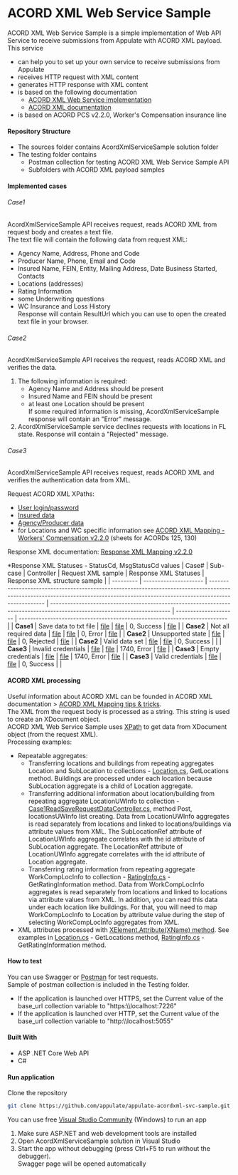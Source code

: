 # ACORD XML Web Service Sample
ACORD XML Web Service Sample is a simple implementation of Web API Service to receive submissions from Appulate with ACORD XML payload.  
This service
* can help you to set up your own service to receive submissions from Appulate
* receives HTTP request with XML content
* generates HTTP response with XML content
* is based on the following documentation
  * [ACORD XML Web Service implementation](https://docs.google.com/document/d/1OsiX_q3pDfWtQ_b40LFgxgm_24EbNn_Pmd5Swh_yX5Y)
  * [ACORD XML documentation](https://docs.google.com/document/d/19TOWxipRPxCP-kW3ZCbXAuSKPUPU70dsRNrFJ-LzwVI)
* is based on ACORD PCS v2.2.0, Worker's Compensation insurance line

#### Repository Structure
* The sources folder contains AcordXmlServiceSample solution folder
* The testing folder contains
  * Postman collection for testing ACORD XML Web Service Sample API
  * Subfolders with ACORD XML payload samples

#### Implemented cases
###### Case1
AcordXmlServiceSample API receives request, reads ACORD XML from request body and creates a text file.  
The text file will contain the following data from request XML:
* Agency Name, Address, Phone and Code
* Producer Name, Phone, Email and Code
* Insured Name, FEIN, Entity, Mailing Address, Date Business Started, Contacts
* Locations (addresses)
* Rating Information
* some Underwriting questions
* WC Insurance and Loss History  
Response will contain ResultUrl which you can use to open the created text file in your browser.

###### Case2
AcordXmlServiceSample API receives the request, reads ACORD XML and verifies the data.
1. The following information is required:
    * Agency Name and Address should be present
    * Insured Name and FEIN should be present
    * at least one Location should be present  
If some required information is missing, AcordXmlServiceSample response will contain an "Error" message. 
2. AcordXmlServiceSample service declines requests with locations in FL state. Response will contain a "Rejected" message.

###### Case3
AcordXmlServiceSample API receives request, reads ACORD XML and verifies the authentication data from XML.

Request ACORD XML XPaths:
* [User login/password](https://docs.google.com/spreadsheets/d/1TPe8oWDJKzcxYNGYiW_pALYlnM9EHWLWthiStBzAh_g/view#gid=0&range=4:5)
* [Insured data](https://docs.google.com/spreadsheets/d/1TPe8oWDJKzcxYNGYiW_pALYlnM9EHWLWthiStBzAh_g/view#gid=171077237)
* [Agency/Producer data](https://docs.google.com/spreadsheets/d/1TPe8oWDJKzcxYNGYiW_pALYlnM9EHWLWthiStBzAh_g/view#gid=788011577)
* for Locations and WC specific information see [ACORD XML Mapping - Workers' Compensation v2.2.0](https://docs.google.com/spreadsheets/d/1sfQJ8P6M7A_XA10c41b6GOTbnaE-TbJUZ8rzcpzu9i0) (sheets for ACORDs 125, 130)

Response XML documentation: [Response XML Mapping v2.2.0](https://docs.google.com/spreadsheets/d/1G_V9ggaR1jcuTEjIOECetucrjY9ZyCzSJxgronn0roU)

*Response XML Statuses - StatusCd, MsgStatusCd values
| Case#     | Sub-case              | Controller                                                                                                                                                                       | Request XML sample                                                                                                       | Response XML Statuses | Response XML structure sample                                             |
| --------- | --------------------- | -------------------------------------------------------------------------------------------------------------------------------------------------------------------------------- | ------------------------------------------------------------------------------------------------------------------------ | --------------------- | ------------------------------------------------------------------------- |
| **Case1** | Save data to txt file | [file](./Sources/AcordXmlServiceSample/AcordXmlServiceSample/Controllers/Case1ReadSaveRequestDataController.cs) | [file](./Testing/case1/case1.xml)                       | 0, Success            | [file](https://drive.google.com/file/d/1xmVmtTlvZJuEtpgh1fpQs-Ql6kvmFhie) |
| **Case2** | Not all required data | [file](./Sources/AcordXmlServiceSample/AcordXmlServiceSample/Controllers/Case2ValidateRequestDataController.cs) | [file](./Testing/case2/case2_error.xml)                 | 0, Error              | [file](https://drive.google.com/file/d/1h7G1z7Z8DPppU8dNXzwx4rSyr2s8-Xu5) |
| **Case2** | Unsupported state     | [file](./Sources/AcordXmlServiceSample/AcordXmlServiceSample/Controllers/Case2ValidateRequestDataController.cs) | [file](./Testing/case2/case2_reject.xml)                | 0, Rejected           | [file](https://drive.google.com/file/d/1smwtRlXyoLkcGj6INnHhFrrSGFnOZkYW) |
| **Case2** | Valid data set        | [file](./Sources/AcordXmlServiceSample/AcordXmlServiceSample/Controllers/Case2ValidateRequestDataController.cs) | [file](./Testing/case2/case2_success.xml)               | 0, Success            |                                                                           |
| **Case3** | Invalid credentials   | [file](./Sources/AcordXmlServiceSample/AcordXmlServiceSample/Controllers/Case3ValidateCredentialsController.cs) | [file](./Testing/case3/case3_incorrect_credentials.xml) | 1740, Error           | [file](https://drive.google.com/file/d/135n0kX01VlKzc3Om-A2kk5EGvhXHIcXa) |
| **Case3** | Empty credentials     | [file](./Sources/AcordXmlServiceSample/AcordXmlServiceSample/Controllers/Case3ValidateCredentialsController.cs) | [file](./Testing/case3/case3_without_credentials.xml)   | 1740, Error           | [file](https://drive.google.com/file/d/135n0kX01VlKzc3Om-A2kk5EGvhXHIcXa) |
| **Case3** | Valid credentials     | [file](./Sources/AcordXmlServiceSample/AcordXmlServiceSample/Controllers/Case3ValidateCredentialsController.cs) | [file](./Testing/case3/case3_correct_credentials.xml)   | 0, Success            |                                                                           |

#### ACORD XML processing
Useful information about ACORD XML can be founded in ACORD XML documentation > [ACORD XML Mapping tips & tricks](https://docs.google.com/document/d/19TOWxipRPxCP-kW3ZCbXAuSKPUPU70dsRNrFJ-LzwVI/view#heading=h.gkw29rwepdnd).  
The XML from the request body is processed as a string. This string is used to create an XDocument object.  
ACORD XML Web Service Sample uses [XPath](https://www.w3schools.com/xml/xpath_syntax.asp) to get data from XDocument object (from the request XML).  
Processing examples:
* Repeatable aggregates: 
  * Transferring locations and buildings from repeating aggregates Location and SubLocation to collections - [Location.cs](./Sources/AcordXmlServiceSample/AcordXmlServiceSample/Model/Location.cs), GetLocations method. Buildings are processed under each location because SubLocation aggregate is a child of Location aggregate.
  * Transferring additional information about location/building from repeating aggregate LocationUWInfo to collection - [Case1ReadSaveRequestDataController.cs](./Sources/AcordXmlServiceSample/AcordXmlServiceSample/Controllers/Case1ReadSaveRequestDataController.cs), method Post, locationsUWInfo list creating. Data from LocationUWInfo aggregates is read separately from locations and linked to locations/buildings via attribute values from XML. The SubLocationRef attribute of LocationUWInfo aggregate correlates with the id attribute of SubLocation aggregate. The LocationRef attribute of LocationUWInfo aggregate correlates with the id attribute of Location aggregate.
  * Transferring rating information from repeating aggregate WorkCompLocInfo to collection - [RatingInfo.cs](./Sources/AcordXmlServiceSample/AcordXmlServiceSample/Model/RatingInfo.cs) - GetRatingInformation method. Data from WorkCompLocInfo aggregates is read separately from locations and linked to locations via attribute values from XML. In addition, you can read this data under each location like buildings. For that, you will need to map WorkCompLocInfo to Location by attribute value during the step of selecting WorkCompLocInfo aggregates from XML.
* XML attributes processed with [XElement.Attribute(XName) method](https://learn.microsoft.com/en-us/dotnet/api/system.xml.linq.xelement.attribute). See examples in [Location.cs](./Sources/AcordXmlServiceSample/AcordXmlServiceSample/Model/Location.cs) - GetLocations method, [RatingInfo.cs](./Sources/AcordXmlServiceSample/AcordXmlServiceSample/Model/RatingInfo.cs) - GetRatingInformation method.

#### How to test
You can use Swagger or [Postman](https://www.postman.com/downloads/) for test requests.  
Sample of postman collection is included in the Testing folder.
* If the application is launched over HTTPS, set the Current value of the base_url collection variable to "https:\\\\localhost:7226"
* If the application is launched over HTTP, set the Current value of the base_url collection variable to "http:\\\\localhost:5055" 

#### Built With
* ASP .NET Core Web API
* C#

#### Run application
Clone the repository
   ```sh
   git clone https://github.com/appulate/appulate-acordxml-svc-sample.git
   ```
You can use free [Visual Studio Community](https://visualstudio.microsoft.com/vs/community/) (Windows) to run an app
1. Make sure ASP.NET and web development tools are installed
2. Open AcordXmlServiceSample solution in Visual Studio
3. Start the app without debugging (press Ctrl+F5 to run without the debugger).  
Swagger page will be opened automatically
